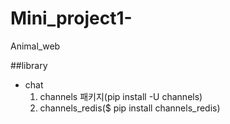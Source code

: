 # Mini_project1-
Animal_web


##library
- chat
   1) channels 패키지(pip install -U channels)
   2) channels_redis($ pip install channels_redis)
